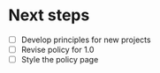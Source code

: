 # Next steps

- [ ] Develop principles for new projects
- [ ] Revise policy for 1.0
- [ ] Style the policy page
